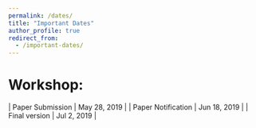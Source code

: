 ```yaml
---
permalink: /dates/
title: "Important Dates"
author_profile: true
redirect_from: 
  - /important-dates/
---
```


# Workshop: 

| Paper Submission     | May 28, 2019 |
| Paper Notification   | Jun 18, 2019 |
| Final version        | Jul  2, 2019 |